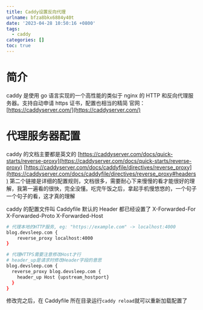 ```yaml
---
title: Caddy设置反向代理
urlname: bfza8bkx6884y40t
date: '2023-04-28 10:50:16 +0800'
tags:
  - caddy
categories: []
toc: true
---
```


# 简介

caddy 是使用 go 语言实现的一个高性能的类似于 nginx 的 HTTP 和反向代理服务器。支持自动申请 https 证书，配置也相当的精简
官网：[https://caddyserver.com/](https://caddyserver.com/)

# 代理服务器配置

caddy 的文档主要都是英文的
[https://caddyserver.com/docs/quick-starts/reverse-proxy](https://caddyserver.com/docs/quick-starts/reverse-proxy)
[https://caddyserver.com/docs/caddyfile/directives/reverse_proxy](https://caddyserver.com/docs/caddyfile/directives/reverse_proxy#headers)
第二个链接是详细的配置规则，文档很多，需要耐心下来慢慢的看才能很好的理解，我第一遍看的很快，完全没懂。吃完午饭之后，拿起手机慢悠悠的，一个句子一个句子的看，这才真的理解

caddy 的配置文件叫 Caddyfile
默认的 Header 都已经设置了 X-Forwarded-For X-Forwarded-Proto X-Forwarded-Host

```bash
# 代理本地的HTTP服务, eg: "https://example.com" -> localhost:4000
blog.devsleep.com {
	reverse_proxy localhost:4000
}

# 代理HTTPS需要注意修改Host才行
# header_up是请求时修改Header字段的意思
blog.devsleep.com {
  reverse_proxy blog.devsleep.com {
  	header_up Host {upstream_hostport}
  }
}
```

修改完之后，在 Caddyfile 所在目录运行`caddy reload`就可以重新加载配置了
